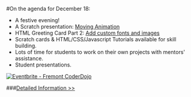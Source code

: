 #On the agenda for December 18:
* A festive evening!
* A Scratch presentation: [Moving Animation](http://cdn.scratch.mit.edu/scratchr2/static/__25078146b365e8243c1625b58ba51f78__//pdfs/help/10_v2_MovingAnimation.pdf)
* HTML Greeting Card Part 2: [Add custom fonts and images]()
* Scratch cards & HTML/CSS/Javascript Tutorials available for skill building.
* Lots of time for students to work on their own projects with mentors' assistance.
* Student presentations.

<a href="http://www.eventbrite.com/e/fremont-coderdojo-tickets-14861666645?ref=ebtn" target="_blank"><img src="https://www.eventbrite.com/custombutton?eid=14861666645" alt="Eventbrite - Fremont CoderDojo" /></a>

###[Detailed Information >>](/about)
